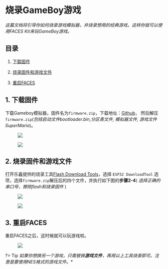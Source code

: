 # 烧录GameBoy游戏

*这篇文档将引导你如何烧录游戏模拟器，并烧录想用的经典游戏，这样你就可以使用FACES Kit来玩GameBoy游戏。*

## 目录

1. [下载固件](#1-download-firmware)

2. [烧录固件和游戏文件](#2-burn-Game-file)

3. [重启FACES](#3-reset-you-device)

## 1. 下载固件

下载Gameboy模拟器，固件名为`firmware.zip`，下载地址：[Github](https://github.com/m5stack/M5Stack-nesemu)， 然后解压`firmware.zip`(*包括启动文件bootloader.bin,分区表文件, 模拟器文件, 游戏文件SuperMario*)。

<figure>
    <img src="assets/img/getting_started_pics/faces/download_from_github.png">
</figure>

<figure>
    <img src="assets/img/getting_started_pics/faces/unpack_firmware.png">
</figure>

## 2. 烧录固件和游戏文件

打开乐鑫提供的烧录工具[Flash Download Tools](https://www.espressif.com/sites/default/files/tools/flash_download_tools_v3.6.4.rar>)，选择 `ESP32 DownloadTool` 选项，选择`firmware.zip`解压后的四个文件，并执行如下图的**步骤2-4**( *选择正确的串口号，擦除flash和烧录固件* )

<figure>
    <img src="assets/img/getting_started_pics/faces/chose_files.png">
</figure>

<figure>
    <img src="assets/img/getting_started_pics/faces/download_it.png">
</figure>

## 3. 重启FACES

重启FACES之后，这时候就可以玩游戏啦。

<figure>
    <img src="assets/img/product_pics/core/faces_kit/gameboy_01.jpg">
</figure>

?> Tip *如果你想换另一个游戏，只需替换**游戏文件**，再用以上工具烧录即可。注意是要使用NES格式的游戏文件。**
